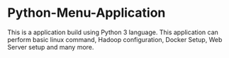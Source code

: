 # Python-Menu-Application
This is a application build using Python 3 language. This application can perform basic linux command, Hadoop configuration, Docker Setup, Web Server setup and many more.
